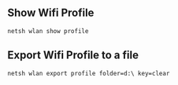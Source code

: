 ## Show Wifi Profile
```batch
netsh wlan show profile
```

## Export Wifi Profile to a file
```batch
netsh wlan export profile folder=d:\ key=clear
```
